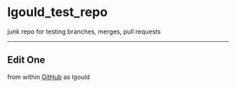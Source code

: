 # lgould_test_repo
junk repo for testing branches, merges, pull requests

---

## Edit One

from within [GitHub](https://github.com/cf-rug) as lgould
